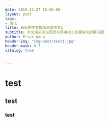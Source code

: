 ```yaml
---
date: 2019.12.27 15:56:00
layout: post
tags:
- 测试
title: 长标题中文排版测试博文1
subtitle: 本文用来测试首页布局中的长标题中文排版问题
author: Price Wang
header-img: "img/post/test1.jpg"
header-mask: 0.7
catalog: true


---
```


# test
## test
### test
